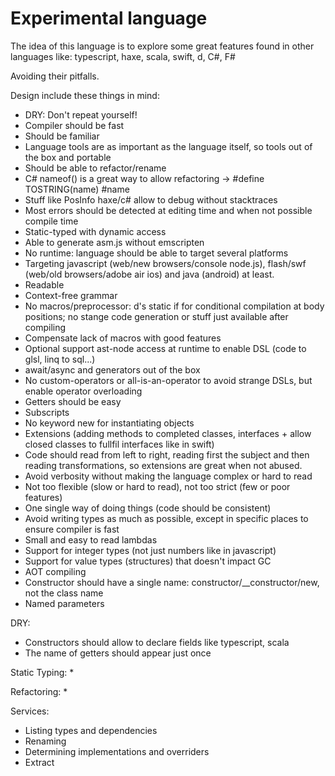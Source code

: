 Experimental language
==========================

The idea of this language is to explore some great features found in other languages like:
typescript, haxe, scala, swift, d, C#, F#

Avoiding their pitfalls. 

Design include these things in mind:
* DRY: Don't repeat yourself!
* Compiler should be fast
* Should be familiar
* Language tools are as important as the language itself, so tools out of the box and portable
* Should be able to refactor/rename
* C# nameof() is a great way to allow refactoring -> #define TOSTRING(name) #name
* Stuff like PosInfo haxe/c# allow to debug without stacktraces
* Most errors should be detected at editing time and when not possible compile time
* Static-typed with dynamic access
* Able to generate asm.js without emscripten
* No runtime: language should be able to target several platforms
* Targeting javascript (web/new browsers/console node.js), flash/swf (web/old browsers/adobe air ios) and java (android) at least.
* Readable
* Context-free grammar
* No macros/preprocessor: d's static if for conditional compilation at body positions; no stange code generation or stuff just available after compiling
* Compensate lack of macros with good features
* Optional support ast-node access at runtime to enable DSL (code to glsl, linq to sql...)
* await/async and generators out of the box
* No custom-operators or all-is-an-operator to avoid strange DSLs, but enable operator overloading 
* Getters should be easy
* Subscripts
* No keyword new for instantiating objects
* Extensions (adding methods to completed classes, interfaces + allow closed classes to fullfil interfaces like in swift)
* Code should read from left to right, reading first the subject and then reading transformations, so extensions are great when not abused. 
* Avoid verbosity without making the language complex or hard to read
* Not too flexible (slow or hard to read), not too strict (few or poor features)
* One single way of doing things (code should be consistent)
* Avoid writing types as much as possible, except in specific places to ensure compiler is fast
* Small and easy to read lambdas
* Support for integer types (not just numbers like in javascript)
* Support for value types (structures) that doesn't impact GC
* AOT compiling
* Constructor should have a single name: constructor/__constructor/new, not the class name
* Named parameters

DRY:
* Constructors should allow to declare fields like typescript, scala
* The name of getters should appear just once

Static Typing:
*

Refactoring:
*

Services:
* Listing types and dependencies
* Renaming
* Determining implementations and overriders
* Extract
